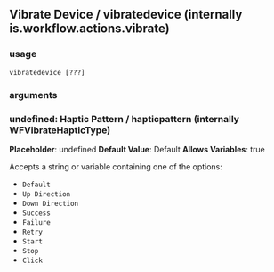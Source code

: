 
## Vibrate Device / vibratedevice (internally is.workflow.actions.vibrate)

### usage
`vibratedevice [???]`

### arguments
### undefined: Haptic Pattern / hapticpattern (internally WFVibrateHapticType)
**Placeholder**: undefined
**Default Value**: Default
**Allows Variables**: true


Accepts a string 
or variable
containing one of the options:

- `Default`
- `Up Direction`
- `Down Direction`
- `Success`
- `Failure`
- `Retry`
- `Start`
- `Stop`
- `Click`
